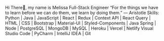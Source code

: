 Hi There👋, my name is Melissa
Full-Stack Engineer
“For the things we have to learn before we can do them, we learn by doing them.” ― Aristotle
Skills: Python | Java | JavaScript | React | Redux | Context API | React Query | HTML | CSS | Bootstrap | Material-UI | Styled-Components | Java Spring | Node | PostgreSQL | MongoDB | MySQL | Heroku | Vercel | Netlify Visual Studio Code | PyCharm | IntelliJ IDEA | Git

